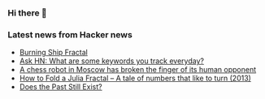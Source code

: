 ### Hi there 👋

<!--
**arashid-sh/arashid-sh** is a ✨ _special_ ✨ repository because its `README.md` (this file) appears on your GitHub profile.

Here are some ideas to get you started:

- 🔭 I’m currently working on ...
- 🌱 I’m currently learning ...
- 👯 I’m looking to collaborate on ...
- 🤔 I’m looking for help with ...
- 💬 Ask me about ...
- 📫 How to reach me: ...
- 😄 Pronouns: ...
- ⚡ Fun fact: ...
-->

### Latest news from Hacker news
<!-- BLOG-POST-LIST:START -->
- [Burning Ship Fractal](http://www.paulbourke.net/fractals/burnship/)
- [Ask HN: What are some keywords you track everyday?](https://news.ycombinator.com/item?id=32210004)
- [A chess robot in Moscow has broken the finger of its human opponent](https://newsbeezer.com/czechrepubliceng/a-chess-robot-in-moscow-has-broken-the-finger-of-its-human-opponent/)
- [How to Fold a Julia Fractal – A tale of numbers that like to turn &lpar;2013&rpar;](https://acko.net/blog/how-to-fold-a-julia-fractal/)
- [Does the Past Still Exist?](http://backreaction.blogspot.com/2022/07/does-past-still-exist.html)
<!-- BLOG-POST-LIST:END -->
